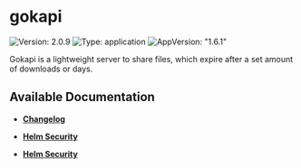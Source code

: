 # gokapi

![Version: 2.0.9](https://img.shields.io/badge/Version-2.0.9-informational?style=flat-square) ![Type: application](https://img.shields.io/badge/Type-application-informational?style=flat-square) ![AppVersion: "1.6.1"](https://img.shields.io/badge/AppVersion-"1.6.1"-informational?style=flat-square)

Gokapi is a lightweight server to share files, which expire after a set amount of downloads or days.

## Available Documentation

- [**Changelog**](CHANGELOG)

- [**Helm Security**](container-security)

- [**Helm Security**](helm-security)

